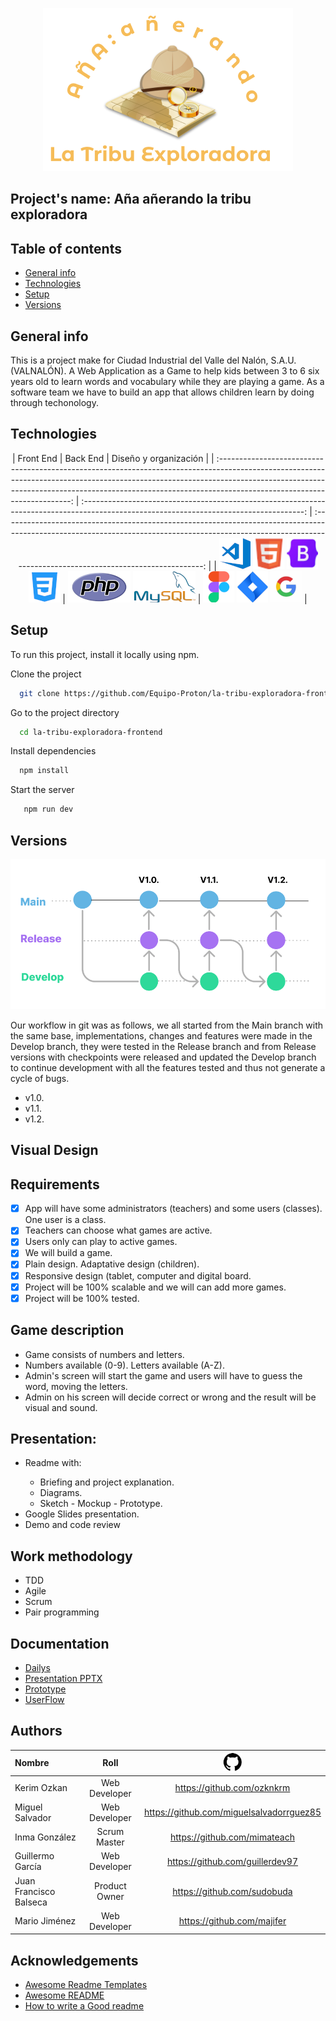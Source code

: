<p align="center"> <img src="src/assets/img/HeaderLogo.png"/> </p>

## Project's name: Aña añerando la tribu exploradora

## Table of contents

- [General info](#general-info)
- [Technologies](#technologies)
- [Setup](#setup)
- [Versions](#versions)

## General info

This is a project make for Ciudad Industrial del Valle del Nalón, S.A.U. (VALNALÓN). A Web Application as a Game to help kids between 3 to 6 six years old to learn words and vocabulary while they are playing a game. As a software team we have to build an app that allows children learn by doing through techonology.

## Technologies

<div align="center">|                                                                                                                                       Front End                                                                                                                                       |                                                                Back End                                                                 |                                                                                             Diseño y organización                                                                                              |
| :-----------------------------------------------------------------------------------------------------------------------------------------------------------------------------------------------------------------------------------------------------------------------------------: | :-------------------------------------------------------------------------------------------------------------------------------------: | :------------------------------------------------------------------------------------------------------------------------------------------------------------------------------------------------------------: |
| <img src="https://github.com/Yelose/Yelose/blob/main/img/vscode.png"> <img src="https://github.com/Yelose/Yelose/blob/main/img/html.png"> <img src="https://github.com/Yelose/Yelose/blob/main/img/bootstrap.png"> <img src="https://github.com/Yelose/Yelose/blob/main/img/css.png"> | <img src="https://github.com/Yelose/Yelose/blob/main/img/php.png"> <img src="https://github.com/Yelose/Yelose/blob/main/img/mysql.png"> | <img src="https://github.com/Yelose/Yelose/blob/main/img/figma.png"> <img src="https://github.com/Yelose/Yelose/blob/main/img/jira.png"> <img src="https://github.com/Yelose/Yelose/blob/main/img/google.png"> |</div>

## Setup

To run this project, install it locally using npm.

Clone the project

```bash
  git clone https://github.com/Equipo-Proton/la-tribu-exploradora-frontend.git
```

Go to the project directory

```bash
  cd la-tribu-exploradora-frontend
```

Install dependencies

```bash
  npm install
```

Start the server

```bash
   npm run dev
```

## Versions

<p align="center"> <img src="src/assets/img/Versions.png"/> </p>
Our workflow in git was as follows, we all started from the Main branch with the same base, implementations, changes and features were made in the Develop branch, they were tested in the Release branch and from Release versions with checkpoints were released and updated the Develop branch to continue development with all the features tested and thus not generate a cycle of bugs.

- v1.0.
- v1.1.
- v1.2.

## Visual Design

## Requirements

- [x] App will have some administrators (teachers) and some users (classes). One user is a class.
- [x] Teachers can choose what games are active.
- [x] Users only can play to active games.
- [x] We will build a game.
- [x] Plain design. Adaptative design (children).
- [x] Responsive design (tablet, computer and digital board.
- [x] Project will be 100% scalable and we will can add more games.
- [x] Project will be 100% tested.

## Game description

<ul>
<li>Game consists of numbers and letters.</li>
<li>Numbers available (0-9). Letters available (A-Z).</li>
<li>Admin's screen will start the game and users will have to guess the word, moving the letters.</li>
<li>Admin on his screen will decide correct or wrong and the result will be visual and sound.</li>
</ul>

## Presentation:

<ul>
<li>Readme with:</li>
    <ul>
        <li>Briefing and project explanation.</li>
        <li>Diagrams.</li>
        <li>Sketch - Mockup - Prototype.</li>
    </ul>
<li>Google Slides presentation.</li>
<li>Demo and code review</li>

</ul>

## Work methodology

- TDD
- Agile
- Scrum
- Pair programming

## Documentation

- [Dailys](https://docs.google.com/document/d/1gGHcJYTPoZo_kbkBN_cQCpXgPu5JvurKWr8xd1vH7Lo/edit)
- [Presentation PPTX](https://docs.google.com/presentation/d/1TiQ86Y-N194oHaoAA1V5erXUQw2_3wZ_YzafjYdXoQs/edit?usp=sharing)
- [Prototype](https://www.figma.com/file/HCGDAXOHXuOM567hPHBryR/Proyecto-Pedag%C3%B3gico?node-id=111%3A3)
- [UserFlow](https://www.figma.com/file/R3aFH6bPeETNHazU5k2zO4/Valnal%C3%B3n-User-Flow?node-id=0%3A1)

## Authors

| Nombre                 |     Roll      | <img src="https://github.com/Yelose/Yelose/blob/main/img/github.png" width="30px" height="30px"> |
| :--------------------- | :-----------: | :----------------------------------------------------------------------------------------------: |
| Kerim Ozkan            | Web Developer |                                    https://github.com/ozknkrm                                    |
| Miguel Salvador        | Web Developer |                             https://github.com/miguelsalvadorrguez85                             |
| Inma González          | Scrum Master  |                                   https://github.com/mimateach                                   |
| Guillermo García       | Web Developer |                                 https://github.com/guillerdev97                                  |
| Juan Francisco Balseca | Product Owner |                                   https://github.com/sudobuda                                    |
| Mario Jiménez          | Web Developer |                                    https://github.com/majifer                                    |

## Acknowledgements

- [Awesome Readme Templates](https://awesomeopensource.com/project/elangosundar/awesome-README-templates)
- [Awesome README](https://github.com/matiassingers/awesome-readme)
- [How to write a Good readme](https://bulldogjob.com/news/449-how-to-write-a-good-readme-for-your-github-project)

